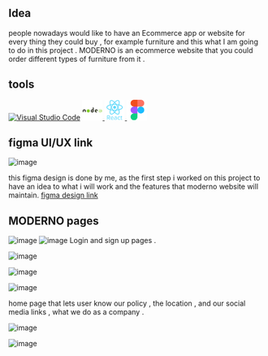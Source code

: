 ## Idea
people nowadays would like to have an
Ecommerce app or website for every thing
they could buy , for example furniture and
this what I am going to do in this project .
MODERNO is an ecommerce website that
you could order different types of furniture
from it .
## tools 
<a href="#"><img alt="Visual Studio Code" src="https://sparkcdneus2.azureedge.net/sparkimageassets/XP9KHM4BK9FZ7Q-63e59db4-cf83-46b7-9365-0c37221b94de" width=45px height =45px></a>    <a href="https://nodejs.org" target="_blank" rel="noreferrer"> <img src="https://raw.githubusercontent.com/devicons/devicon/master/icons/nodejs/nodejs-original-wordmark.svg" alt="nodejs" width="40" height="40"/> </a>    <a href="https://reactjs.org/" target="_blank" rel="noreferrer"> <img src="https://raw.githubusercontent.com/devicons/devicon/master/icons/react/react-original-wordmark.svg" alt="react" width="40" height="40"/> </a>   <a href="https://reactjs.org/" target="_blank" rel="noreferrer"> <img src="https://raw.githubusercontent.com/devicons/devicon/master/icons/figma/figma-original.svg" alt="react" width="40" height="40"/> </a> 
## figma UI/UX link
![image](https://github.com/saharSaleh22/Final_ReactJS_Project_GSG/assets/78207579/64c71d3c-9de2-41fe-bb3f-7f02957ad81c)

this figma design is done by me, as the first step i worked on this project to have an idea to what i will work and the features that moderno website will maintain.
[figma design link](https://www.figma.com/file/dVTtzioCe5p22MxRvVTCor/Moderno-For-furniture-website?type=design&node-id=0-1&mode=design&t=I9dDhLYKUs204Ddq-0)

## MODERNO pages 
![image](https://github.com/saharSaleh22/Final_ReactJS_Project_GSG/assets/78207579/f92b6910-ce69-4e8b-886e-40ce0a220462)
![image](https://github.com/saharSaleh22/Final_ReactJS_Project_GSG/assets/78207579/d40e6cdd-de71-4888-bb91-0ac4acd81703)
Login and sign up pages .


![image](https://github.com/saharSaleh22/Final_ReactJS_Project_GSG/assets/78207579/9ddcf77f-ded3-43ce-b1fc-c7b8aa1d794e)

![image](https://github.com/saharSaleh22/Final_ReactJS_Project_GSG/assets/78207579/13ecc7a0-1c48-415b-b858-163c6cbb393e)

![image](https://github.com/saharSaleh22/Final_ReactJS_Project_GSG/assets/78207579/46957d7f-6236-4126-954f-d708a8ad69cb)

home page that lets user know our policy , the
location , and our social media links , what we
do as a company .

![image](https://github.com/saharSaleh22/Final_ReactJS_Project_GSG/assets/78207579/0c2f05c4-455f-43ad-b30b-672eb388ff03)

![image](https://github.com/saharSaleh22/Final_ReactJS_Project_GSG/assets/78207579/421d1714-e04c-42ef-bca3-30ca2e110058)







